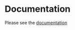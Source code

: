 

# Documentation
Please see the [documentation](http://cpm-lab.embedded.rwth-aachen.de:8090/display/CLD/CPM+Lab+Documentation)